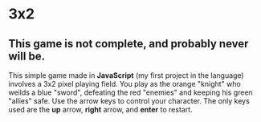 # 3x2

## This game is not complete, and probably never will be.
This simple game made in **JavaScript** (my first project in the language) involves a 3x2 pixel playing field. 
You play as the orange "knight" who weilds a blue "sword", defeating the red "enemies" and keeping his green "allies" safe.
Use the arrow keys to control your character. The only keys used are the **up** arrow, **right** arrow, and **enter** to restart.
